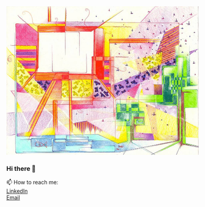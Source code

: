 <img src="color.jpg"/>

### Hi there 👋
📫 How to reach me:
<br>
[LinkedIn](https://www.linkedin.com/in/heracliteanflux/)
<br>
[Email](davefriedman@protonmail.com)

<!--
**davefriedman01/davefriedman01** is a ✨ _special_ ✨ repository because its `README.md` (this file) appears on your GitHub profile.

Here are some ideas to get you started:

- 🔭 I’m currently working on ...
- 🌱 I’m currently learning ...
- 👯 I’m looking to collaborate on ...
- 🤔 I’m looking for help with ...
- 💬 Ask me about ...
- 📫 How to reach me: ...
- 😄 Pronouns: ...
- ⚡ Fun fact: ...
-->
